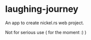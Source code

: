 # laughing-journey

An app to create nickel.rs web project.

Not for serious use ( for the moment :) )
